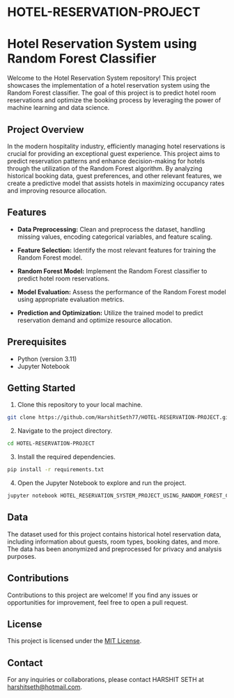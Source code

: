 # HOTEL-RESERVATION-PROJECT
 
# Hotel Reservation System using Random Forest Classifier

Welcome to the Hotel Reservation System repository! This project showcases the implementation of a hotel reservation system using the Random Forest classifier. The goal of this project is to predict hotel room reservations and optimize the booking process by leveraging the power of machine learning and data science.

## Project Overview

In the modern hospitality industry, efficiently managing hotel reservations is crucial for providing an exceptional guest experience. This project aims to predict reservation patterns and enhance decision-making for hotels through the utilization of the Random Forest algorithm. By analyzing historical booking data, guest preferences, and other relevant features, we create a predictive model that assists hotels in maximizing occupancy rates and improving resource allocation.

## Features

- **Data Preprocessing:** Clean and preprocess the dataset, handling missing values, encoding categorical variables, and feature scaling.

- **Feature Selection:** Identify the most relevant features for training the Random Forest model.

- **Random Forest Model:** Implement the Random Forest classifier to predict hotel room reservations.

- **Model Evaluation:** Assess the performance of the Random Forest model using appropriate evaluation metrics.

- **Prediction and Optimization:** Utilize the trained model to predict reservation demand and optimize resource allocation.

## Prerequisites

- Python (version 3.11)
- Jupyter Notebook 

## Getting Started

1. Clone this repository to your local machine.

```bash
git clone https://github.com/HarshitSeth77/HOTEL-RESERVATION-PROJECT.git
```


2. Navigate to the project directory.
```bash
cd HOTEL-RESERVATION-PROJECT
```


3. Install the required dependencies.
```bash
pip install -r requirements.txt
```

4. Open the Jupyter Notebook to explore and run the project.
```bash
jupyter notebook HOTEL_RESERVATION_SYSTEM_PROJECT_USING_RANDOM_FOREST_CLASSIFIER.ipynb
```


## Data

The dataset used for this project contains historical hotel reservation data, including information about guests, room types, booking dates, and more. The data has been anonymized and preprocessed for privacy and analysis purposes.

## Contributions

Contributions to this project are welcome! If you find any issues or opportunities for improvement, feel free to open a pull request.

## License

This project is licensed under the [MIT License](LICENSE).

## Contact

For any inquiries or collaborations, please contact HARSHIT SETH at harshitseth@hotmail.com.


